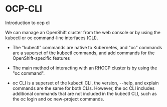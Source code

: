 # OCP-CLI
Introduction to ocp cli

We can manage an OpenShift cluster from the web console or by using the kubectl or oc command-line interfaces (CLI).
* The "kubectl" commands are native to Kubernetes, and  "oc" commands are a superset of the kubectl commands, and add commands for the OpenShift-specific features

* The main method of interacting with an RHOCP cluster is by using the "oc command".

* oc CLI is a superset of the kubectl CLI, the version, --help, and explain commands are the same for both CLIs. However, the oc CLI includes additional commands that are not included in the kubectl CLI, such as the oc login and oc new-project commands.
